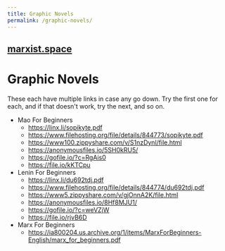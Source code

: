 ```yaml
---
title: Graphic Novels
permalink: /graphic-novels/
---
```


## [marxist.space](https://marxist.space)

# Graphic Novels

These each have multiple links in case any go down.
Try the first one for each, and if that doesn't work, try the next, and so on.

* Mao For Beginners
    * <https://linx.li/sopikyte.pdf>
    * <https://www.filehosting.org/file/details/844773/sopikyte.pdf>
    * <https://www100.zippyshare.com/v/S1nzDynl/file.html>
    * <https://anonymousfiles.io/5SH0kRU5/>
    * <https://gofile.io/?c=RgAis0>
    * <https://file.io/kKTCpu>
* Lenin For Beginners
    * <https://linx.li/du692tdj.pdf>
    * <https://www.filehosting.org/file/details/844774/du692tdj.pdf>
    * <https://www5.zippyshare.com/v/gjOnnA2K/file.html>
    * <https://anonymousfiles.io/8Hf8MJU1/>
    * <https://gofile.io/?c=weVZjW>
    * <https://file.io/rjvB6D>
* Marx For Beginners
    * <https://ia800204.us.archive.org/1/items/MarxForBeginners-English/marx_for_beginners.pdf>
